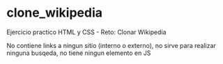 # clone_wikipedia
Ejercicio practico HTML y CSS - Reto: Clonar Wikipedia

No contiene links a ningun sitio (interno o externo), no sirve para realizar ninguna busqeda, no tiene ningun elemento en JS
